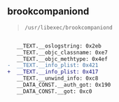 ## brookcompaniond

> `/usr/libexec/brookcompaniond`

```diff

   __TEXT.__oslogstring: 0x2eb
   __TEXT.__objc_classname: 0xe7
   __TEXT.__objc_methtype: 0x4ef
-  __TEXT.__info_plist: 0x421
+  __TEXT.__info_plist: 0x417
   __TEXT.__unwind_info: 0xc8
   __DATA_CONST.__auth_got: 0x190
   __DATA_CONST.__got: 0xc0

```
